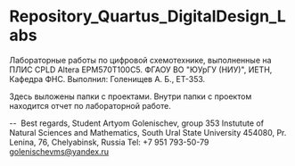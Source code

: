 # Repository_Quartus_DigitalDesign_Labs
Лабораторные работы по цифровой схемотехнике, выполненные на ПЛИС CPLD Altera EPM570T100C5. ФГАОУ ВО "ЮУрГУ (НИУ)", ИЕТН, Кафедра ФНС. Выполнил: Голенищев А. Б., ЕТ-353.

Здесь выложены папки с проектами. Внутри папки с проектом находится отчет по лабораторной работе.

-- 
Best regards,
Student Artyom Golenischev, group 353
Instutute of Natural Sciences and Mathematics, South Ural State University
454080, Pr. Lenina, 76, Chelyabinsk, Russia
Tel: +7 951 793-50-79
golenischevms@yandex.ru
